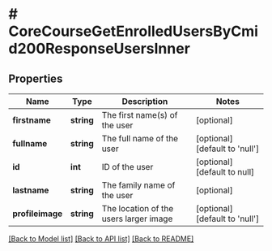 # # CoreCourseGetEnrolledUsersByCmid200ResponseUsersInner

## Properties

Name | Type | Description | Notes
------------ | ------------- | ------------- | -------------
**firstname** | **string** | The first name(s) of the user | [optional]
**fullname** | **string** | The full name of the user | [optional] [default to 'null']
**id** | **int** | ID of the user | [optional] [default to null]
**lastname** | **string** | The family name of the user | [optional]
**profileimage** | **string** | The location of the users larger image | [optional] [default to 'null']

[[Back to Model list]](../../README.md#models) [[Back to API list]](../../README.md#endpoints) [[Back to README]](../../README.md)
